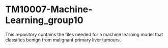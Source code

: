 # TM10007-Machine-Learning_group10
This repository contains the files needed for a machine learning model that classifies benign from malignant primary liver tumours.

